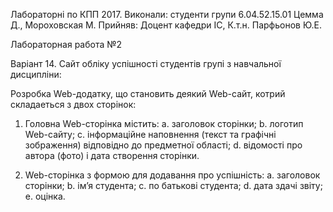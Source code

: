 Лабораторні по КПП 2017. Виконали: студенти групи 6.04.52.15.01 Цемма Д., Мороховская М. Прийняв: Доцент кафедри ІС, К.т.н. Парфьонов Ю.Е. 


Лабораторная работа №2 


Варіант 14. Сайт обліку успішності студентів групі з навчальної
дисципліни:

Розробка Web-додатку, що становить деякий Web-сайт, котрий складаеться з двох сторінок:
1. Головна Web-сторінка містить:
a. заголовок сторінки;
b. логотип Web-сайту;
c. інформаційне наповнення (текст та графічні зображення) відповідно
до предметної області;
d. відомості про автора (фото) і дата створення сторінки.

2. Web-сторінка з формою для додавання про успішність:
a. заголовок сторінки;
b. ім’я студента;
с. по батькові студента;
d. дата здачі звіту;
е. оцінка.

